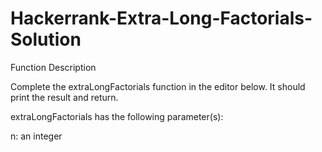 # Hackerrank-Extra-Long-Factorials-Solution
Function Description

Complete the extraLongFactorials function in the editor below. It should print the result and return.

extraLongFactorials has the following parameter(s):

n: an integer
